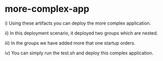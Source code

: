 more-complex-app
================

i) Using these artifacts you can deploy the more complex application.

ii) In this deployment scenario, it deployed two groups which are nested.

iii) In the groups we have added more that one startup orders.

iv) You can simply run the test.sh and deploy this complex application.

